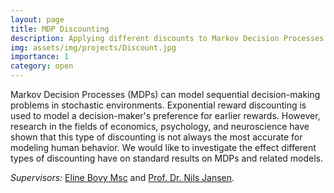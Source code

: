 ```yaml
---
layout: page
title: MDP Discounting
description: Applying different discounts to Markov Decision Processes
img: assets/img/projects/Discount.jpg
importance: 1
category: open
---
```


Markov Decision Processes (MDPs) can model sequential decision-making problems in stochastic environments. Exponential reward discounting is used to model a decision-maker's preference for earlier rewards. However, research in the fields of economics, psychology, and neuroscience have shown that this type of discounting is not always the most accurate for modeling human behavior. We would like to investigate the effect different types of discounting have on standard results on MDPs and related models.

*Supervisors:* [Eline Bovy Msc](https://elinebovy.github.io/) and [Prof. Dr. Nils Jansen](https://nilsjansen.org/).

